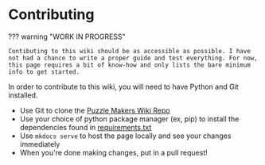 # Contributing

??? warning "WORK IN PROGRESS"

    Contibuting to this wiki should be as accessible as possible. I have not had a chance to write a proper guide and test everything. For now, this page requires a bit of know-how and only lists the bare minimum info to get started.

In order to contribute to this wiki, you will need to have Python and Git installed. 

- Use Git to clone the [Puzzle Makers Wiki Repo](https://github.com/PuzzleMakers/PuzzleMakers.github.io)
- Use your choice of python package manager (ex, pip) to install the dependencies found in [requirements.txt](https://github.com/PuzzleMakers/PuzzleMakers.github.io/blob/main/requirements.txt)
- Use `mkdocs serve` to host the page locally and see your changes immediately
- When you're done making changes, put in a pull request!